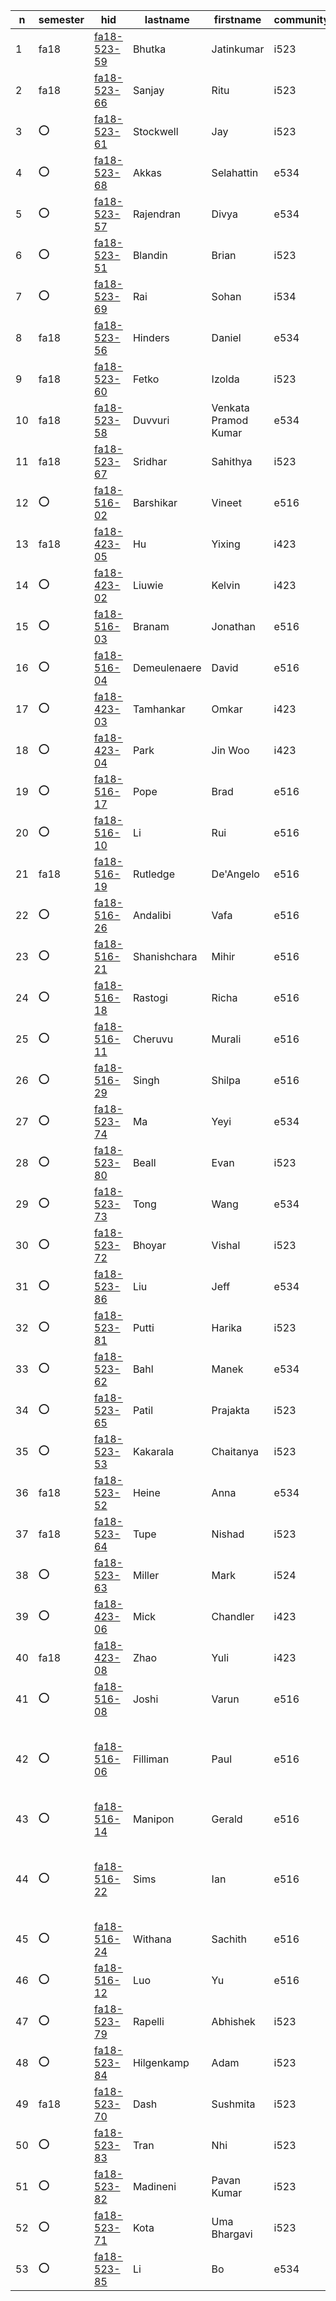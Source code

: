 | n | semester | hid | lastname | firstname | community | t1 | t2 | t3 | t4 | t5 | t6 | paper | project |
| --- | --- | --- | --- | --- | --- | --- | --- | --- | --- | --- | --- | --- | --- |
| 1 | fa18 | [fa18-523-59](https://github.com/cloudmesh-community/fa18-523-59/blob/master/README.yml) | Bhutka | Jatinkumar | i523 | [t1](https://github.com/cloudmesh/technologies/blob/master/chapters/tech/azure-sql.md) | [t2](https://github.com/cloudmesh/technologies/blob/master/chapters/tech/pybrain.md) | [t3](https://github.com/cloudmesh/technologies/blob/master/chapters/tech/libcloud.md) | [t4](https://github.com/cloudmesh/technologies/blob/master/chapters/tech/openstack-keystone.md) | N/A | N/A | [IOT](https://github.com/cloudmesh-community/fa18-523-71/blob/master/paper/paper.md) | [TBD](https://github.com/cloudmesh-community/fa18-523-71/tree/master/project-report) |
| 2 | fa18 | [fa18-523-66](https://github.com/cloudmesh-community/fa18-523-66/blob/master/README.yml) | Sanjay | Ritu | i523 | [t1](https://github.com/cloudmesh/technologies/blob/master/chapters/tech/apache-derby.md) | [t2](https://github.com/cloudmesh/technologies/blob/master/chapters/tech/r.md) | [t3](https://github.com/cloudmesh/technologies/blob/master/chapters/tech/snort.md) | [t4](https://github.com/cloudmesh/technologies/blob/master/chapters/tech/taverna.md) | N/A | N/A | [SAS Viya](https://github.com/cloudmesh-community/fa18-523-66/blob/master/paper/paper.md) | [Stock](https://github.com/cloudmesh-community/fa18-523-66/blob/master/project-report/project.md) |
| 3 | :o: | [fa18-523-61](https://github.com/cloudmesh-community/fa18-523-61/blob/master/README.yml) | Stockwell | Jay | i523 | [t1](https://github.com/cloudmesh/technologies/blob/master/chapters/tech/datafu.md) | [t2](https://github.com/cloudmesh/technologies/blob/master/chapters/tech/sqlite.md) | [t3](https://github.com/cloudmesh/technologies/blob/master/chapters/tech/tyrant.md) | [t4](https://github.com/cloudmesh/technologies/blob/master/chapters/tech/cloudmesh.md) | N/A | N/A | [NLP](https://github.com/cloudmesh-community/fa18-523-61/blob/master/paper/paper.md) | [Text Mining](https://github.com/cloudmesh-community/fa18-523-61/tree/master/project-report) |
| 4 | :o: | [fa18-523-68](https://github.com/cloudmesh-community/fa18-523-68/blob/master/README.yml) | Akkas | Selahattin | e534 | [t1](https://github.com/cloudmesh/technologies/blob/master/chapters/tech/e-science-central.md) | [t2](https://github.com/cloudmesh/technologies/blob/master/chapters/tech/jclouds.md) | [t3](https://github.com/cloudmesh/technologies/blob/master/chapters/tech/opennebula.md) | [t4](https://github.com/cloudmesh/technologies/blob/master/chapters/tech/mlpy.md) | N/A | N/A | [Tensorflow](https://github.com/cloudmesh-community/fa18-523-68/blob/master/paper/paper.md) | [k-means Tensorflow](https://github.com/cloudmesh-community/fa18-523-68/blob/master/project-report/report.md) |
| 5 | :o: | [fa18-523-57](https://github.com/cloudmesh-community/fa18-523-57/blob/master/README.yml) | Rajendran | Divya | e534 | [t1](https://github.com/cloudmesh/technologies/blob/master/chapters/tech/dokku.md) | [t2](https://github.com/cloudmesh/technologies/blob/master/chapters/tech/riak.md) | [t3](https://github.com/cloudmesh/technologies/blob/master/chapters/tech/sql-server.md) | [t4](https://github.com/cloudmesh/technologies/blob/master/chapters/tech/event-hubs.md) | N/A | N/A | [PyTorch](https://github.com/cloudmesh-community/fa18-523-57/tree/master/paper/paper1/) | [Storm HBase](https://github.com/cloudmesh-community/fa18-523-57/tree/master/project-report/) |
| 6 | :o: | [fa18-523-51](https://github.com/cloudmesh-community/fa18-523-51/blob/master/README.yml) | Blandin | Brian | i523 | :o: | :o: | :o: | :o: | N/A | N/A | :o: | :o: |
| 7 | :o: | [fa18-523-69](https://github.com/cloudmesh-community/fa18-523-69/blob/master/README.yml) | Rai | Sohan | i534 | [t1](https://github.com/cloudmesh/technologies/tree/master/chapters/tech/polybase.md) | [t2](https://github.com/cloudmesh/technologies/tree/master/chapters/tech/hdf.md) | [t3](https://github.com/cloudmesh/technologies/tree/master/chapters/tech/nwb.md) | [t4](https://github.com/cloudmesh/technologies/tree/master/chapters/tech/mrql.md) | N/A | N/A | :o: | :o: |
| 8 | fa18 | [fa18-523-56](https://github.com/cloudmesh-community/fa18-523-56/blob/master/README.yml) | Hinders | Daniel | e534 | [t1](https://github.com/cloudmesh/technologies/blob/master/chapters/tech/google-kubernetes.md) | [t2](https://github.com/cloudmesh/technologies/blob/master/chapters/tech/jena.md) | [t3](https://github.com/cloudmesh/technologies/blob/master/chapters/tech/protobuf.md) | [t4](https://github.com/cloudmesh/technologies/blob/master/chapters/tech/nifi-nsa.md) | N/A | N/A | [Nifi](https://github.com/cloudmesh-community/fa18-523-56/blob/master/paper/paper.md) | [TBD](https://github.com/cloudmesh-community/fa18-523-56/blob/master/project-report/report.md) |
| 9 | fa18 | [fa18-523-60](https://github.com/cloudmesh-community/fa18-523-60/blob/master/README.yml) | Fetko | Izolda | i523 | [t1](https://github.com/cloudmesh/technologies/blob/master/chapters/tech/docker-compose.md) | [t2](https://github.com/cloudmesh/technologies/blob/master/chapters/tech/linux-vserver.md) | [t3](https://github.com/cloudmesh/technologies/blob/master/chapters/tech/mysql.md) | [t4](https://github.com/cloudmesh/technologies/blob/master/chapters/tech/plasma-magma.md) | N/A | N/A | [MongoDB](https://github.com/cloudmesh-community/fa18-523-60/blob/master/paper/paper.md) | [MongoDB](https://github.com/cloudmesh-community/fa18-523-60/blob/master/project-report/report.md) |
| 10 | fa18 | [fa18-523-58](https://github.com/cloudmesh-community/fa18-523-58/blob/master/README.yml) | Duvvuri | Venkata Pramod Kumar | e534 | [t1](https://github.com/cloudmesh/technologies/blob/master/chapters/tech/google-cloud-sql.md) | [t2](https://github.com/cloudmesh/technologies/blob/master/chapters/tech/dryad.md) | [t3](https://github.com/cloudmesh/technologies/blob/master/chapters/tech/atmosphere.md) | [t4](https://github.com/cloudmesh/technologies/blob/master/chapters/tech/apache-apex.md) | [t5](https://github.com/cloudmesh/technologies/blob/master/chapters/tech/dc.js.md) | N/A | [Caffe](https://github.com/cloudmesh-community/fa18-523-57/tree/master/paper/paper2) | [TBD](https://github.com/cloudmesh-community/fa18-523-57/tree/master/project-report) |
| 11 | fa18 | [fa18-523-67](https://github.com/cloudmesh-community/fa18-523-67/blob/master/README.yml) | Sridhar | Sahithya | i523 | [t1](https://github.com/cloudmesh/technologies/blob/master/chapters/tech/cuda.md) | [t2](https://github.com/cloudmesh/technologies/blob/master/chapters/tech/heroku.md) | [t3](https://github.com/cloudmesh/technologies/blob/master/chapters/tech/twister.md) | [t4](https://github.com/cloudmesh/technologies/blob/master/chapters/tech/spark-streaming.md) | N/A | N/A | [Language](https://github.com/cloudmesh-community/fa18-523-65/blob/master/paper/paper.md) | TBD |
| 12 | :o: | [fa18-516-02](https://github.com/cloudmesh-community/fa18-516-02/blob/master/README.yml) | Barshikar | Vineet | e516 | N/A | N/A | N/A | N/A | N/A | N/A | :o: | :o: |
| 13 | fa18 | [fa18-423-05](https://github.com/cloudmesh-community/fa18-423-05/blob/master/README.yml) | Hu | Yixing | i423 | [t1](https://github.com/cloudmesh/technologies/blob/master/chapters/tech/amazon-rds.md) | [t2](https://github.com/cloudmesh/technologies/blob/master/chapters/tech/twitter-heron.md) | :o: | :o: | N/A | N/A | TBD | TBD |
| 14 | :o: | [fa18-423-02](https://github.com/cloudmesh-community/fa18-423-02/blob/master/README.yml) | Liuwie | Kelvin | i423 | :o: | :o: | :o: | :o: | N/A | N/A | :o: | :o: |
| 15 | :o: | [fa18-516-03](https://github.com/cloudmesh-community/fa18-516-03/blob/master/README.yml) | Branam | Jonathan | e516 | N/A | N/A | N/A | N/A | N/A | N/A | [Pi Kubernetes](https://github.com/cloudmesh-community/book/tree/master/chapters/pi/kubernetes) | [project](https://github.com/cloudmesh-community/cm-burn) |
| 16 | :o: | [fa18-516-04](https://github.com/cloudmesh-community/fa18-516-04/blob/master/README.yml) | Demeulenaere | David | e516 | N/A | N/A | N/A | N/A | N/A | N/A | [paper](TBD) | [project](https://github.com/cloudmesh-community/fa18-516-04/tree/master/project-paper) |
| 17 | :o: | [fa18-423-03](https://github.com/cloudmesh-community/fa18-423-03/blob/master/README.yml) | Tamhankar | Omkar | i423 | [t1](https://github.com/cloudmesh/technologies/blob/master/chapters/tech/virtualbox.md) | [t2](https://github.com/cloudmesh/technologies/blob/master/chapters/tech/couchdb.md) | :o: | :o: | N/A | N/A | TBD | TBD |
| 18 | :o: | [fa18-423-04](https://github.com/cloudmesh-community/fa18-423-04/blob/master/README.yml) | Park | Jin Woo | i423 | :o: | :o: | :o: | :o: | N/A | N/A | :o: | :o: |
| 19 | :o: | [fa18-516-17](https://github.com/cloudmesh-community/fa18-516-17/blob/master/README.yml) | Pope | Brad | e516 | N/A | N/A | N/A | N/A | N/A | N/A | [CSA](https://github.com/cloudmesh-community/fa18-516-17/blob/master/chapter/CSA.md) | [Amazon Reviews](https://github.com/cloudmesh-community/fa18-516-17/blob/master/project-paper/report.md) |
| 20 | :o: | [fa18-516-10](https://github.com/cloudmesh-community/fa18-516-10/blob/master/README.yml) | Li | Rui | e516 | N/A | N/A | N/A | N/A | N/A | N/A | [paper](None) | [project](None) |
| 21 | fa18 | [fa18-516-19](https://github.com/cloudmesh-community/fa18-516-19/blob/master/README.yml) | Rutledge | De'Angelo | e516 | N/A | N/A | N/A | N/A | N/A | N/A | :o: | :o: |
| 22 | :o: | [fa18-516-26](https://github.com/cloudmesh-community/fa18-516-26/blob/master/README.yml) | Andalibi | Vafa | e516 | N/A | N/A | N/A | N/A | N/A | N/A | [Python parallel](https://github.com/cloudmesh-community/book/blob/master/chapters/prg/python/python-parallel.md) | [project](TBD) |
| 23 | :o: | [fa18-516-21](https://github.com/cloudmesh-community/fa18-516-21/blob/master/README.yml) | Shanishchara | Mihir | e516 | N/A | N/A | N/A | N/A | N/A | N/A | [graphql](https://github.com/cloudmesh-community/fa18-516-21/blob/master/chapter/graphql.md) | [Cloudmesh graphql](https://github.com/cloudmesh-community/fa18-516-21/tree/master/project-paper) |
| 24 | :o: | [fa18-516-18](https://github.com/cloudmesh-community/fa18-516-18/blob/master/README.yml) | Rastogi | Richa | e516 | N/A | N/A | N/A | N/A | N/A | N/A | [paper](https://github.com/cloudmesh-community/book/blob/master/chapters/iaas/aws/aws-lambda.md) | [project](TBA) |
| 25 | :o: | [fa18-516-11](https://github.com/cloudmesh-community/fa18-516-11/blob/master/README.yml) | Cheruvu | Murali | e516 | N/A | N/A | N/A | N/A | N/A | N/A | :o: | :o: |
| 26 | :o: | [fa18-516-29](https://github.com/cloudmesh-community/fa18-516-29/blob/master/README.yml) | Singh | Shilpa | e516 | N/A | N/A | N/A | N/A | N/A | N/A | :o: | :o: |
| 27 | :o: | [fa18-523-74](https://github.com/cloudmesh-community/fa18-523-74/blob/master/README.yml) | Ma | Yeyi | e534 | :o: | :o: | :o: | :o: | N/A | N/A | [paper](TAB) | [project](TAB) |
| 28 | :o: | [fa18-523-80](https://github.com/cloudmesh-community/fa18-523-80/blob/master/README.yml) | Beall | Evan | i523 | [t1](https://github.com/cloudmesh/technologies/blob/master/chapters/tech/occi.md) | [t2](https://github.com/cloudmesh/technologies/blob/master/chapters/tech/chef.md) | [t3](https://github.com/cloudmesh/technologies/blob/master/chapters/tech/tajo.md) | [t4](https://github.com/cloudmesh/technologies/blob/master/chapters/tech/flink-streaming.md) | N/A | N/A | [Matplotlib](https://github.com/cloudmesh-community/fa18-523-80/blob/master/paper/paper.md) | [TBD](https://github.com/cloudmesh-community/fa18-523-80/blob/master/project-report/report.md) |
| 29 | :o: | [fa18-523-73](https://github.com/cloudmesh-community/fa18-523-73/blob/master/README.yml) | Tong | Wang | e534 | [t1](https://github.com/cloudmesh/technologies/blob/master/chapters/tech/azure-table.md) | [t2](https://github.com/cloudmesh/technologies/blob/master/chapters/tech/neptune.md) | [t3](https://github.com/cloudmesh/technologies/blob/master/chapters/tech/datanucleus.md) | [t4](https://github.com/cloudmesh/technologies/blob/master/chapters/tech/bittorrent.md) | N/A | N/A | [paper](TBD) | [project](TBD) |
| 30 | :o: | [fa18-523-72](https://github.com/cloudmesh-community/fa18-523-72/blob/master/README.yml) | Bhoyar | Vishal | i523 | :o: | :o: | :o: | :o: | N/A | N/A | :o: | :o: |
| 31 | :o: | [fa18-523-86](https://github.com/cloudmesh-community/fa18-523-86/blob/master/README.yml) | Liu | Jeff | e534 | [t1](https://github.com/cloudmesh/technologies/blob/master/chapters/tech/cloudability.md) | [t2](https://github.com/cloudmesh/technologies/blob/master/chapters/tech/facebook-tao.md) | [t3](https://github.com/cloudmesh/technologies/blob/master/chapters/tech/gffs.md) | [t4](https://github.com/cloudmesh/technologies/blob/master/chapters/tech/saltstack.md) | N/A | N/A | TBD | TBD |
| 32 | :o: | [fa18-523-81](https://github.com/cloudmesh-community/fa18-523-81/blob/master/README.yml) | Putti | Harika | i523 | [t1](https://github.com/cloudmesh/technologies/blob/master/chapters/tech/hcatalog.md) | [t2](https://github.com/cloudmesh/technologies/blob/master/chapters/tech/yarn.md) | [t3](https://github.com/cloudmesh/technologies/blob/master/chapters/tech/apache-oodt.md) | [t4](https://github.com/cloudmesh/technologies/blob/master/chapters/tech/apache-beam.md) | [t5](https://github.com/cloudmesh/technologies/blob/master/chapters/tech/drill.md) | N/A | [IBM Cognos](https://github.com/cloudmesh-community/fa18-523-81/blob/master/paper/paper.md) | [Watson PySpark](https://github.com/cloudmesh-community/fa18-523-81/blob/master/project-report/report.md) |
| 33 | :o: | [fa18-523-62](https://github.com/cloudmesh-community/fa18-523-62/blob/master/README.yml) | Bahl | Manek | e534 | [t1](https://github.com/cloudmesh/technologies/blob/master/chapters/tech/h-store.md) | [t2](https://github.com/cloudmesh/technologies/blob/master/chapters/tech/terraform.md) | [t3](https://github.com/cloudmesh/technologies/blob/master/chapters/tech/naiad.md) | [t4](https://github.com/cloudmesh/technologies/blob/master/chapters/tech/helix.md) | N/A | N/A | [Streaming](https://github.com/cloudmesh-community/fa18-523-62/tree/master/paper) | [Tweets](https://github.com/cloudmesh-community/fa18-523-62/tree/master/project-report) |
| 34 | :o: | [fa18-523-65](https://github.com/cloudmesh-community/fa18-523-65/blob/master/README.yml) | Patil | Prajakta | i523 | [t1](https://github.com/PrajaktaRPatil/technologies/blob/master/chapters/tech/cascading.md) | [t2](https://github.com/PrajaktaRPatil/technologies/blob/master/chapters/tech/nimbus.md) | [t3](https://github.com/PrajaktaRPatil/technologies/blob/master/chapters/tech/kafka.md) | [t4](https://github.com/PrajaktaRPatil/technologies/blob/master/chapters/tech/sentry.md) | N/A | N/A | [Language](https://github.com/cloudmesh-community/fa18-523-65/blob/master/paper/paper.md) | [Yelp](https://github.com/cloudmesh-community/fa18-523-65/blob/master/project-report/report.md) |
| 35 | :o: | [fa18-523-53](https://github.com/cloudmesh-community/fa18-523-53/blob/master/README.yml) | Kakarala | Chaitanya | i523 | :o: | :o: | :o: | :o: | N/A | N/A | :o: | :o: |
| 36 | fa18 | [fa18-523-52](https://github.com/cloudmesh-community/fa18-523-52/blob/master/README.yml) | Heine | Anna | e534 | [t1](https://github.com/cloudmesh/technologies/blob/master/chapters/tech/titan-db.md) | [t2](https://github.com/cloudmesh/technologies/blob/master/chapters/tech/tycoon.md) | [t3](https://github.com/cloudmesh/technologies/blob/master/chapters/tech/memcached.md) | [t4](https://github.com/cloudmesh/technologies/blob/master/chapters/tech/amazon-sns.md) | N/A | N/A | [Knime](https://github.com/cloudmesh-community/fa18-523-52/blob/master/paper/paper.md) | [TBD](https://github.com/cloudmesh-community/fa18-523-52/tree/master/project-report) |
| 37 | fa18 | [fa18-523-64](https://github.com/cloudmesh-community/fa18-523-64/blob/master/README.yml) | Tupe | Nishad | i523 | [t1](https://github.com/cloudmesh/technologies/blob/master/chapters/tech/giraph.md) | [t2](https://github.com/cloudmesh/technologies/blob/master/chapters/tech/cloudstack.md) | [t3](https://github.com/cloudmesh/technologies/blob/master/chapters/tech/cloud-foundry.md) | [t4](https://github.com/cloudmesh/technologies/blob/master/chapters/tech/rkt.md) | N/A | N/A | [MongoDB](https://github.com/cloudmesh-community/fa18-523-60/blob/master/paper/paper.md) | [MongoDB](https://github.com/cloudmesh-community/fa18-523-60/blob/master/project-report/report.md) |
| 38 | :o: | [fa18-523-63](https://github.com/cloudmesh-community/fa18-523-63/blob/master/README.yml) | Miller | Mark | i524 | [t1](https://github.com/cloudmesh/technologies/blob/master/chapters/tech/openid.md) | [t2](https://github.com/cloudmesh/technologies/blob/master/chapters/tech/ftp.md) | [t3](https://github.com/cloudmesh/technologies/blob/master/chapters/tech/google-bigquery.md) | [t4](https://github.com/cloudmesh/technologies/blob/master/chapters/tech/disco.md) | N/A | N/A | [Scikit-learn](https://github.com/cloudmesh-community/fa18-523-63/tree/master/paper) | [Finance](https://github.com/cloudmesh-community/fa18-523-63/tree/master/project) |
| 39 | :o: | [fa18-423-06](https://github.com/cloudmesh-community/fa18-423-06/blob/master/README.yml) | Mick | Chandler | i423 | [t1](https://github.com/cloudmesh/technologies/blob/master/chapters/tech/ibm-bluemix.md) | [t2](https://github.com/cloudmesh/technologies/blob/master/chapters/tech/lmdb-key-value.md) | :o: | :o: | N/A | N/A | [Fraud](tbd) | [project](tbd) |
| 40 | fa18 | [fa18-423-08](https://github.com/cloudmesh-community/fa18-423-08/blob/master/README.yml) | Zhao | Yuli | i423 | [t1](https://github.com/cloudmesh/technologies/blob/master/chapters/tech/apache-arrow.md) | [t2](https://github.com/cloudmesh/technologies/blob/master/chapters/tech/thrift.md) | :o: | :o: | N/A | N/A | [paper](tbd) | [Secchi](tbd) |
| 41 | :o: | [fa18-516-08](https://github.com/cloudmesh-community/fa18-516-08/blob/master/README.yml) | Joshi | Varun | e516 | N/A | N/A | N/A | N/A | N/A | N/A | [GDPR](https://github.com/cloudmesh-community/fa18-516-08/blob/master/chapter/GDPR.md) | [project](TBA) |
| 42 | :o: | [fa18-516-06](https://github.com/cloudmesh-community/fa18-516-06/blob/master/README.yml) | Filliman | Paul | e516 | N/A | N/A | N/A | N/A | N/A | N/A | [paper](https://github.com/cloudmesh-community/fa18-516-06/blob/master/chapter/whatever.md) | [project](url in your hid space or that of your partner) |
| 43 | :o: | [fa18-516-14](https://github.com/cloudmesh-community/fa18-516-14/blob/master/README.yml) | Manipon | Gerald | e516 | N/A | N/A | N/A | N/A | N/A | N/A | [Cloud use cases](https://github.com/cloudmesh-community/book/chapters/cloud/use-cases.md) | [project](https://github.com/pymonger/hysds-k8s) |
| 44 | :o: | [fa18-516-22](https://github.com/cloudmesh-community/fa18-516-22/blob/master/README.yml) | Sims | Ian | e516 | N/A | N/A | N/A | N/A | N/A | N/A | [paper](https://github.com/cloudmesh-community/fa18-516-22/blob/master/chapter/AWS-EMR.md) | [project](url in your hid space or that of your partner) |
| 45 | :o: | [fa18-516-24](https://github.com/cloudmesh-community/fa18-516-24/blob/master/README.yml) | Withana | Sachith | e516 | N/A | N/A | N/A | N/A | N/A | N/A | [Pi Spark](https://github.com/cloudmesh-community/book/blob/master/chapters/pi/clusters/pi-spark.md) | [Pi Spark](https://github.com/cloudmesh-community/fa18-516-24/tree/master/project-paper) |
| 46 | :o: | [fa18-516-12](https://github.com/cloudmesh-community/fa18-516-12/blob/master/README.yml) | Luo | Yu | e516 | N/A | N/A | N/A | N/A | N/A | N/A | [paper](None) | [project](None) |
| 47 | :o: | [fa18-523-79](https://github.com/cloudmesh-community/fa18-523-79/blob/master/README.yml) | Rapelli | Abhishek | i523 | [t1](https://github.com/cloudmesh/technologies/blob/master/chapters/tech/lucene.md) | [t2](https://github.com/cloudmesh/technologies/blob/master/chapters/tech/zeromq.md) | [t3](https://github.com/cloudmesh/technologies/blob/master/chapters/tech/dream-lab.md) | [t4](https://github.com/cloudmesh/technologies/blob/master/chapters/tech/espresso.md) | [t5](https://github.com/cloudmesh/technologies/blob/master/chapters/tech/winery.md) | [t6](https://github.com/cloudmesh/technologies/blob/master/chapters/tech/mesos.md) | [QlikView](https://github.com/cloudmesh-community/fa18-523-79/blob/master/Paper/Paper.md) | [PySpark Watson](https://github.com/cloudmesh-community/fa18-523-81/blob/master/Project/Project-Proposal.md) |
| 48 | :o: | [fa18-523-84](https://github.com/cloudmesh-community/fa18-523-84/blob/master/README.yml) | Hilgenkamp | Adam | i523 | :o: | :o: | :o: | :o: | N/A | N/A | :o: | :o: |
| 49 | fa18 | [fa18-523-70](https://github.com/cloudmesh-community/fa18-523-70/blob/master/README.yml) | Dash | Sushmita | i523 | :o: | :o: | :o: | :o: | N/A | N/A | [TBD](https://github.com/cloudmesh-community/fa18-523-70/tree/master/paper/paper2) | [TV Genome project](https://github.com/cloudmesh-community/fa18-523-70/blob/master/project-report/) |
| 50 | :o: | [fa18-523-83](https://github.com/cloudmesh-community/fa18-523-83/blob/master/README.yml) | Tran | Nhi | i523 | [t1](https://github.com/cloudmesh/technologies/blob/master/chapters/tech/juju.md) | [t2](https://github.com/cloudmesh/technologies/blob/master/chapters/tech/sap-hana.md) | [t3](https://github.com/cloudmesh/technologies/blob/master/chapters/tech/sge.md) | [t4](https://github.com/cloudmesh/technologies/blob/master/chapters/tech/slurm.md) | N/A | N/A | [NiFi](https://github.com/cloudmesh-community/fa18-523-83/blob/master/paper/paper.md) | [Credit](https://github.com/cloudmesh-community/fa18-523-83/blob/master/project-report/report.md) |
| 51 | :o: | [fa18-523-82](https://github.com/cloudmesh-community/fa18-523-82/blob/master/README.yml) | Madineni | Pavan Kumar | i523 | [t1](https://github.com/cloudmesh/technologies/blob/master/chapters/tech/puppet.md) | [t2](https://github.com/cloudmesh/technologies/blob/master/chapters/tech/petsc.md) | [t3](https://github.com/cloudmesh/technologies/blob/master/chapters/tech/ambari.md) | [t4](https://github.com/cloudmesh/technologies/blob/master/chapters/tech/blinkdb.md) | [t5](https://github.com/cloudmesh/technologies/blob/master/chapters/tech/lustre.md) | [t6](https://github.com/cloudmesh/technologies/blob/master/chapters/tech/pregel.md) | [Watson](https://github.com/cloudmesh-community/fa18-523-82/blob/master/Paper/Paper.md) | [Watson PySpark](https://github.com/cloudmesh-community/fa18-523-81/blob/master/Project/Project-Proposal.md) |
| 52 | :o: | [fa18-523-71](https://github.com/cloudmesh-community/fa18-523-71/blob/master/README.yml) | Kota | Uma Bhargavi | i523 | [t1](https://github.com/cloudmesh/technologies/blob/master/chapters/tech/lxd.md) | [t2](https://github.com/cloudmesh/technologies/blob/master/chapters/tech/openvz.md) | [t3](https://github.com/cloudmesh/technologies/blob/master/chapters/tech/google-fusion-tables.md) | [t4](https://github.com/cloudmesh/technologies/blob/master/chapters/tech/harp.md) | N/A | N/A | [IoT](https://github.com/cloudmesh-community/fa18-523-71/blob/master/paper/paper.md) | [Credit](https://github.com/cloudmesh-community/fa18-523-71/blob/master/project-report/project.md) |
| 53 | :o: | [fa18-523-85](https://github.com/cloudmesh-community/fa18-523-85/blob/master/README.yml) | Li | Bo | e534 | [t1](https://github.com/cloudmesh/technologies/blob/master/chapters/tech/blaze.md) | [t2](https://github.com/cloudmesh/technologies/blob/master/chapters/tech/daal-intel.md) | [t3](https://github.com/cloudmesh/technologies/blob/master/chapters/tech/osgi.md) | [t4](https://github.com/cloudmesh/technologies/blob/master/chapters/tech/lxc.md) | N/A | N/A | [Consumer](https://github.com/cloudmesh-community/fa18-523-85/blob/master/paper/) | [Consumer Tensorflow](https://github.com/cloudmesh-community/fa18-523-85/tree/master/project-report) |
